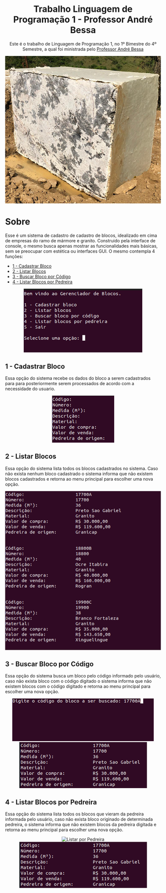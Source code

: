 <!-- Título -->
<h1 align="center">Trabalho Linguagem de Programação 1 - Professor André Bessa</h1>

<!-- Descrição -->
<p align="center">Este é o trabalho de Linguagem de Programação 1, no 1º Bimestre do 4º Semestre, a qual foi ministrada pelo <a href="https://github.com/bessax">Professor André Bessa</a></p>

<p align="center">
  <img src="https://github.com/gPagio/4s-1b-trabalho-lp1/blob/main/docs/banner.png?raw=true" alt="Cadastrando">
</p>

# Sobre
Esse é um sistema de cadastro de cadastro de blocos, idealizado em cima de empresas do ramo de mármore e granito. Construido pela interface de console, o mesmo busca apenas mostrar as funcionalidades mais básicas, sem se preocupar com estética ou interfaces GUI. O mesmo contempla 4 funções:

  - [1 - Cadastrar Bloco](#cadastrarBlocos)
  - [2 - Listar Blocos](#listarBLocos)
  - [3 - Buscar Bloco por Código](#buscarBlocoPorCodigo)
  - [4 - Listar Blocos por Pedreira](#listarBlocosPorPedreira)


<p align="center">
  <img src="https://github.com/gPagio/4s-1b-trabalho-lp1/blob/main/docs/menu.png?raw=true" alt="Menu">
</p>

## 1 - Cadastrar Bloco
Essa opção do sistema recebe os dados do bloco a serem cadastrados para para posteriormente serem processados de acordo com a necessidade do usuario.
<p align="center">
  <img src="https://github.com/gPagio/4s-1b-trabalho-lp1/blob/main/docs/cadastrarBloco.png?raw=true" alt="Cadastrando">
</p>

## 2 - Listar Blocos
Essa opção do sistema lista todos os blocos cadastrados no sistema. Caso não exista nenhum bloco cadastrado o sistema informa que não existem blocos cadastrados e retorna ao menu principal para escolher uma nova opção.
<p align="center">
  <img src="https://github.com/gPagio/4s-1b-trabalho-lp1/blob/main/docs/listarBlocos.png?raw=true" alt="Listando Todos">
</p>

## 3 - Buscar Bloco por Código
Essa opção do sistema busca um bloco pelo código informado pelo usuário, caso não exista bloco com o código digitado o sistema informa que não existem blocos com o código digitado e retorna ao menu principal para escolher uma nova opção.
<p align="center">
  <img src="https://github.com/gPagio/4s-1b-trabalho-lp1/blob/main/docs/buscarPorCodigo.png?raw=true" alt="Listar por Codigo">
  <img src="https://github.com/gPagio/4s-1b-trabalho-lp1/blob/main/docs/listarComParametro.png?raw=true" alt="Listando por Codigo">
</p>

## 4 - Listar Blocos por Pedreira
Essa opção do sistema lista todos os blocos que vieram da pedreira informada pelo usuário, caso não exista bloco originado de determinada pedreira, o sistema informa que não existem blocos da pedreira digitada e retorna ao menu principal para escolher uma nova opção.
<p align="center">
  <img src="https://github.com/gPagio/4s-1b-trabalho-lp1/blob/main/docs/buscar%E1%B9%94orPedreira.png?raw=true" alt="Listar por Pedreira">
  <img src="https://github.com/gPagio/4s-1b-trabalho-lp1/blob/main/docs/listarComParametro.png?raw=true" alt="Listando por Pedreira">
</p>
